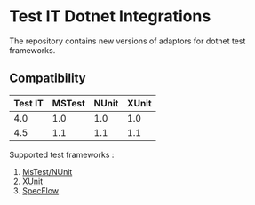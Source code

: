 # Test IT Dotnet Integrations

The repository contains new versions of adaptors for dotnet test frameworks.

## Compatibility

| Test IT | MSTest | NUnit | XUnit |
|---------|--------|-------|-------|
| 4.0     | 1.0    | 1.0   | 1.0   |
| 4.5     | 1.1    | 1.1   | 1.1   |

Supported test frameworks :

1. [MsTest/NUnit](https://github.com/testit-tms/adapters-dotnet/tree/main/Tms.Adapter)
2. [XUnit](https://github.com/testit-tms/adapters-dotnet/tree/main/Tms.Adapter.XUnit)
3. [SpecFlow](https://github.com/testit-tms/adapters-dotnet/tree/main/Tms.Adapter.SpecFlowPlugin)
